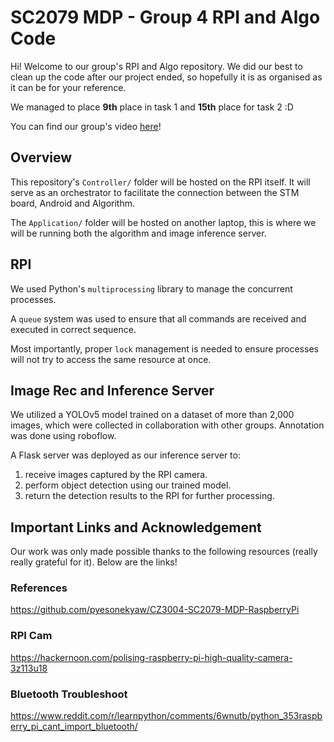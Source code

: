 # SC2079 MDP - Group 4 RPI and Algo Code


Hi! Welcome to our group's RPI and Algo repository. We did our best to clean up the code after our project ended, so hopefully it is as organised as it can be for your reference.

We managed to place **9th** place in task 1 and **15th** place for task 2 :D

You can find our group's video [here](https://www.youtube.com/watch?v=ft0QzwhuB7s)!

## Overview

This repository's `Controller/` folder will be hosted on the RPI itself. It will serve as an orchestrator to facilitate the connection between the STM board, Android and Algorithm.

The `Application/` folder will be hosted on another laptop, this is where we will be running both the algorithm and image inference server.

## RPI

We used Python's `multiprocessing` library to manage the concurrent processes.

A `queue` system was used to ensure that all commands are received and executed in correct sequence.

Most importantly, proper `lock` management is needed to ensure processes will not try to access the same resource at once.


## Image Rec and Inference Server
We utilized a YOLOv5 model trained on a dataset of more than 2,000 images, which were collected in collaboration with other groups. Annotation was done using roboflow.

A Flask server was deployed as our inference server to:
1. receive images captured by the RPI camera.
2. perform object detection using our trained model.
3. return the detection results to the RPI for further processing.

## Important Links and Acknowledgement

Our work was only made possible thanks to the following resources (really really grateful for it). Below are the links!

### References

https://github.com/pyesonekyaw/CZ3004-SC2079-MDP-RaspberryPi

### RPI Cam

https://hackernoon.com/polising-raspberry-pi-high-quality-camera-3z113u18

### Bluetooth Troubleshoot
https://www.reddit.com/r/learnpython/comments/6wnutb/python_353raspberry_pi_cant_import_bluetooth/

